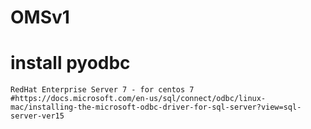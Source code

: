 # OMSv1

# install pyodbc
    RedHat Enterprise Server 7 - for centos 7
    #https://docs.microsoft.com/en-us/sql/connect/odbc/linux-mac/installing-the-microsoft-odbc-driver-for-sql-server?view=sql-server-ver15